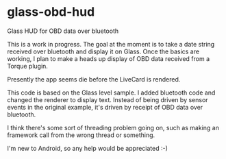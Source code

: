 glass-obd-hud
=============

Glass HUD for OBD data over bluetooth

This is a work in progress.  The goal at the moment is to take a date string received over bluetooth and display it on Glass.  Once the basics are working, I plan to make a heads up display of OBD data received from a Torque plugin.

Presently the app seems die before the LiveCard is rendered.  

This code is based on the Glass level sample.  I added bluetooth code and changed the renderer to display text.  Instead of being driven by sensor events in the original example, it's driven by receipt of OBD data over bluetooth.  

I think there's some sort of threading problem going on, such as making an framework call from the wrong thread or something.

I'm new to Android, so any help would be appreciated :-)


